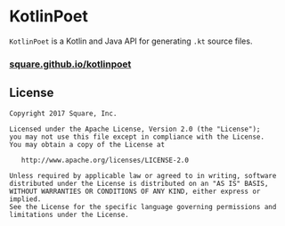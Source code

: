 KotlinPoet
==========

`KotlinPoet` is a Kotlin and Java API for generating `.kt` source files.

### [square.github.io/kotlinpoet](https://square.github.io/kotlinpoet)

License
-------

    Copyright 2017 Square, Inc.

    Licensed under the Apache License, Version 2.0 (the "License");
    you may not use this file except in compliance with the License.
    You may obtain a copy of the License at

       http://www.apache.org/licenses/LICENSE-2.0

    Unless required by applicable law or agreed to in writing, software
    distributed under the License is distributed on an "AS IS" BASIS,
    WITHOUT WARRANTIES OR CONDITIONS OF ANY KIND, either express or implied.
    See the License for the specific language governing permissions and
    limitations under the License.
